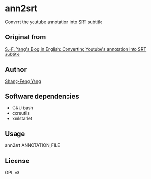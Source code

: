 # ann2srt
Convert the youtube annotation into SRT subtitle

## Original from
[S.-F. Yang's Blog in English: Converting Youtube's annotation into SRT subtitle](http://sfyang-en.blogspot.tw/2010/12/converting-youtubes-annotation-into-srt.html)

## Author
[Shang-Feng Yang](mailto:storm_dot_sfyang_at_gmail_dot_com)

## Software dependencies
* GNU bash
* coreutils
* xmlstarlet

## Usage
ann2srt ANNOTATION_FILE

## License
GPL v3
